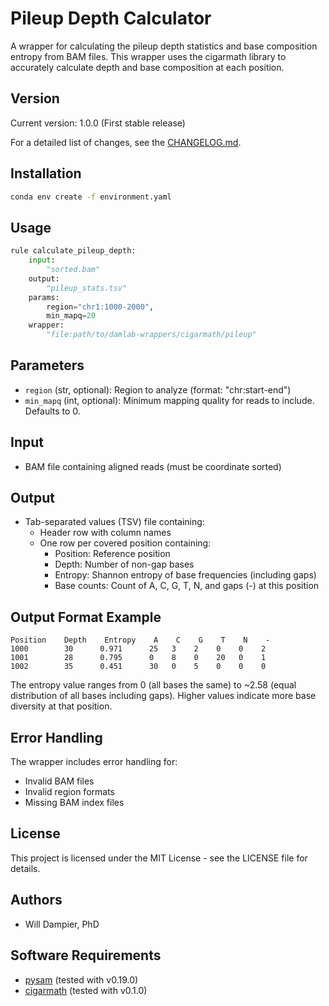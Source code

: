# Pileup Depth Calculator

A wrapper for calculating the pileup depth statistics and base composition entropy from BAM files. This wrapper uses the cigarmath library to accurately calculate depth and base composition at each position.

## Version

Current version: 1.0.0 (First stable release)

For a detailed list of changes, see the [CHANGELOG.md](CHANGELOG.md).

## Installation

```bash
conda env create -f environment.yaml
```

## Usage

```python
rule calculate_pileup_depth:
    input:
        "sorted.bam"
    output:
        "pileup_stats.tsv"
    params:
        region="chr1:1000-2000",
        min_mapq=20
    wrapper:
        "file:path/to/damlab-wrappers/cigarmath/pileup"
```

## Parameters

- `region` (str, optional): Region to analyze (format: "chr:start-end")
- `min_mapq` (int, optional): Minimum mapping quality for reads to include. Defaults to 0.

## Input
* BAM file containing aligned reads (must be coordinate sorted)

## Output
* Tab-separated values (TSV) file containing:
  - Header row with column names
  - One row per covered position containing:
    - Position: Reference position
    - Depth: Number of non-gap bases
    - Entropy: Shannon entropy of base frequencies (including gaps)
    - Base counts: Count of A, C, G, T, N, and gaps (-) at this position

## Output Format Example
```
Position    Depth    Entropy    A    C    G    T    N    -
1000        30      0.971      25   3    2    0    0    2
1001        28      0.795      0    8    0    20   0    1
1002        35      0.451      30   0    5    0    0    0
```

The entropy value ranges from 0 (all bases the same) to ~2.58 (equal distribution of all bases including gaps). Higher values indicate more base diversity at that position.

## Error Handling

The wrapper includes error handling for:
- Invalid BAM files
- Invalid region formats
- Missing BAM index files

## License

This project is licensed under the MIT License - see the LICENSE file for details.

## Authors
* Will Dampier, PhD

## Software Requirements
* [pysam](https://pysam.readthedocs.io/) (tested with v0.19.0)
* [cigarmath](https://github.com/DamLabResources/cigarmath) (tested with v0.1.0) 